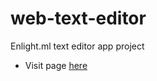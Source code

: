 # web-text-editor
Enlight.ml text editor app project
* Visit page [here](https://strongdan.github.io/web-text-editor/)

